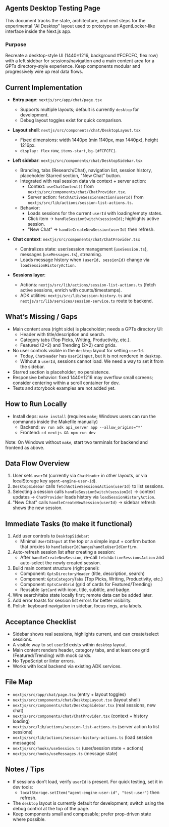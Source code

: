 ## Agents Desktop Testing Page

This document tracks the state, architecture, and next steps for the experimental "AI Desktop" layout used to prototype an AgentLocker-like interface inside the Next.js app.

### Purpose
Recreate a desktop-style UI (1440×1216, background #FCFCFC, flex row) with a left sidebar for sessions/navigation and a main content area for a GPTs directory-style experience. Keep components modular and progressively wire up real data flows.

## Current Implementation

- **Entry page**: `nextjs/src/app/chat/page.tsx`
  - Supports multiple layouts; default is currently `desktop` for development.
  - Debug layout toggles exist for quick comparison.

- **Layout shell**: `nextjs/src/components/chat/DesktopLayout.tsx`
  - Fixed dimensions: width 1440px (min 1140px, max 1440px), height 1216px.
  - `display: flex` row, `items-start`, `bg-[#FCFCFC]`.

- **Left sidebar**: `nextjs/src/components/chat/DesktopSidebar.tsx`
  - Branding, tabs (Research/Chat), navigation list, session history, placeholder Starred section, "New Chat" button.
  - Integrated with real session data via context + server action:
    - Context: `useChatContext()` from `nextjs/src/components/chat/ChatProvider.tsx`.
    - Server action: `fetchActiveSessionsAction(userId)` from `nextjs/src/lib/actions/session-list-actions.ts`.
  - Behavior:
    - Loads sessions for the current `userId` with loading/empty states.
    - Click item → `handleSessionSwitch(sessionId)`; highlights active session.
    - "New Chat" → `handleCreateNewSession(userId)` then refresh.

- **Chat context**: `nextjs/src/components/chat/ChatProvider.tsx`
  - Centralizes state: user/session management (`useSession.ts`), messages (`useMessages.ts`), streaming.
  - Loads message history when `(userId, sessionId)` change via `loadSessionHistoryAction`.

- **Sessions layer**:
  - Actions: `nextjs/src/lib/actions/session-list-actions.ts` (fetch active sessions, enrich with counts/timestamps).
  - ADK utilities: `nextjs/src/lib/session-history.ts` and `nextjs/src/lib/services/session-service.ts` route to backend.

## What’s Missing / Gaps

- Main content area (right side) is placeholder; needs a GPTs directory UI:
  - Header with title/description and search.
  - Category tabs (Top Picks, Writing, Productivity, etc.).
  - Featured (2×2) and Trending (2×2) card grids.
- No user controls visible in the `desktop` layout for setting `userId`.
  - Today, `ChatHeader` has `UserIdInput`, but it is not rendered in `desktop`.
  - Without a `userId`, sessions cannot load. We need a way to set it from the sidebar.
- Starred section is placeholder; no persistence.
- Responsive behavior: fixed 1440×1216 may overflow small screens; consider centering within a scroll container for dev.
- Tests and storybook examples are not added yet.

## How to Run Locally

- Install deps: `make install` (requires `make`; Windows users can run the commands inside the Makefile manually)
  - Backend: `uv run adk api_server app --allow_origins="*"`
  - Frontend: `cd nextjs && npm run dev`

Note: On Windows without `make`, start two terminals for backend and frontend as above.

## Data Flow Overview

1. User sets `userId` (currently via `ChatHeader` in other layouts, or via localStorage key `agent-engine-user-id`).
2. `DesktopSidebar` calls `fetchActiveSessionsAction(userId)` to list sessions.
3. Selecting a session calls `handleSessionSwitch(sessionId)` → context updates → `ChatProvider` loads history via `loadSessionHistoryAction`.
4. "New Chat" calls `handleCreateNewSession(userId)` → sidebar refresh shows the new session.

## Immediate Tasks (to make it functional)

1. Add user controls to `DesktopSidebar`:
   - Minimal `UserIdInput` at the top or a simple input + confirm button that proxies to `handleUserIdChange`/`handleUserIdConfirm`.
2. Auto-refresh session list after creating a session:
   - After `handleCreateNewSession`, re-call `fetchActiveSessionsAction` and auto-select the newly created session.
3. Build main content structure (right panel):
   - Component: `GptsDirectoryHeader` (title, description, search)
   - Component: `GptsCategoryTabs` (Top Picks, Writing, Productivity, etc.)
   - Component: `GptsCardGrid` (grid of cards for Featured/Trending)
   - Reusable `GptCard` with icon, title, subtitle, and badge.
4. Wire search/tabs state locally first; remote data can be added later.
5. Add error toasts for session list errors for better visibility.
6. Polish: keyboard navigation in sidebar, focus rings, aria labels.

## Acceptance Checklist

- Sidebar shows real sessions, highlights current, and can create/select sessions.
- A visible way to set `userId` exists within `desktop` layout.
- Main content renders header, category tabs, and at least one grid (Featured/Trending) with mock cards.
- No TypeScript or linter errors.
- Works with local backend via existing ADK services.

## File Map

- `nextjs/src/app/chat/page.tsx` (entry + layout toggles)
- `nextjs/src/components/chat/DesktopLayout.tsx` (layout shell)
- `nextjs/src/components/chat/DesktopSidebar.tsx` (real sessions, new chat)
- `nextjs/src/components/chat/ChatProvider.tsx` (context + history loading)
- `nextjs/src/lib/actions/session-list-actions.ts` (server action to list sessions)
- `nextjs/src/lib/actions/session-history-actions.ts` (load session messages)
- `nextjs/src/hooks/useSession.ts` (user/session state + actions)
- `nextjs/src/hooks/useMessages.ts` (message state)

## Notes / Tips

- If sessions don’t load, verify `userId` is present. For quick testing, set it in dev tools:
  - `localStorage.setItem("agent-engine-user-id", "test-user")` then refresh.
- The `desktop` layout is currently default for development; switch using the debug control at the top of the page.
- Keep components small and composable; prefer prop-driven state where possible.


